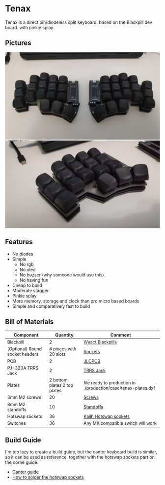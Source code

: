 # Tenax

Tenax is a direct pin/diodeless split keyboard, based on the Blackpill dev board. with pinkie splay.

## Pictures

![Overview](pics/1.jpg)
![Close view](pics/2.jpg)

## Features

- No diodes
- Simple
  - No rgb
  - No oled
  - No buzzer (why someone would use this)
  - No having fun
- Cheap to build
- Moderate stagger
- Pinkie splay
- More memory, storage and clock than pro micro based boards
- Simple and comparatively fast to build

## Bill of Materials

| Component | Quantity | Comment |
|----------|-------------|------|
| Blackpill | 2 | [Weact Blackpills](https://pt.aliexpress.com/item/1005001456186625.html?spm=a2g0o.cart.0.0.4bff7f06OmOHkX&mp=1&gatewayAdapt=glo2bra) |
| (Optional) Round socket headers | 4 pieces with 20 slots | [Sockets](https://pt.aliexpress.com/item/32849903666.html?spm=a2g0o.productlist.0.0.5d201206BfLSLq&algo_pvid=ee920bf7-0efe-47ff-ae7a-32ff20382c14&algo_exp_id=ee920bf7-0efe-47ff-ae7a-32ff20382c14-2&pdp_ext_f=%7B%22sku_id%22%3A%2265196146337%22%7D&pdp_npi=2%40dis%21BRL%216.85%216.17%21%21%2122.31%21%21%402103143616643272838972410ea16a%2165196146337%21sea&curPageLogUid=SuAiwLt1kXaI) |
| PCB | 2 | [JLCPCB](https://jlcpcb.com/) |
| PJ-320A TRRS Jack | 2 | [TRRS Jack](https://pt.aliexpress.com/item/33029465106.html?spm=a2g0o.productlist.0.0.15fe3334PD2SG8&algo_pvid=7004b2d2-9c8b-4913-a9e2-3dc5fdaeaa0d&algo_exp_id=7004b2d2-9c8b-4913-a9e2-3dc5fdaeaa0d-1&pdp_ext_f=%7B%22sku_id%22%3A%2267273462020%22%7D&pdp_npi=2%40dis%21BRL%214.64%214.64%21%21%2126.84%21%21%402101e9d016643267206872835e58d8%2167273462020%21sea&curPageLogUid=0qIvsfpuA1ob) |
| Plates | 2 bottom plates 2 top plates | file ready to production in ./production/case/tenax-plates.dxf |
| 3mm M2 screws | 20 | [Screws](https://pt.aliexpress.com/item/32810852732.html?spm=a2g0o.productlist.0.0.628c2d0fWgxVas&algo_pvid=fbe3aa1a-175e-4711-af32-26884f1a49e6&algo_exp_id=fbe3aa1a-175e-4711-af32-26884f1a49e6-6&pdp_ext_f=%7B%22sku_id%22%3A%2212000027259563641%22%7D&pdp_npi=2%40dis%21BRL%2124.92%2119.42%21%21%2129.56%21%21%402101e9cf16643269855188818e5be6%2112000027259563641%21sea&curPageLogUid=PuCt3Ehw3DBV) |
| 8mm M2 standoffs | 10 | [Standoffs](https://pt.aliexpress.com/item/1005001478740318.html?spm=a2g0o.order_detail.0.0.41014c7f6cTJtM&gatewayAdapt=glo2bra) |
| Hotswap sockets | 36 | [Kailh Hotswap sockets](https://pt.aliexpress.com/item/4001051840976.html?spm=a2g0o.productlist.0.0.7e7d102dksVouM&algo_pvid=f8ac102a-3094-4209-a7b8-de68258d8b90&algo_exp_id=f8ac102a-3094-4209-a7b8-de68258d8b90-0&pdp_ext_f=%7B%22sku_id%22%3A%2210000013817160772%22%7D&pdp_npi=2%40dis%21BRL%2143.49%2143.49%21%21%21%21%21%40210318be16643268610471545ec83d%2110000013817160772%21sea&curPageLogUid=CIiwMxT5yDeo) |
| Switches | 36 | Any MX compatible switch will work |

## Build Guide

I'm too lazy to create a build guide, but the cantor keyboard build is similar, so it can
be used as reference, together with the hotswap sockets part on the corne guide.

- [Cantor guide](https://github.com/diepala/cantor/blob/main/doc/build_guide.md)
- [How to solder the hotswap sockets](https://github.com/foostan/crkbd/blob/main/corne-cherry/doc/v2/buildguide_en.md#kailh-pcb-socket)
